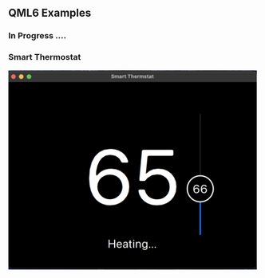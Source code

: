 ## QML6 Examples

### In Progress ....

### Smart Thermostat

<img src="Demos/smart_thermostate.png" alt="Smart Thermostat" style="height: 400px;"/>
